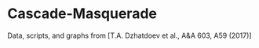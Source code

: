 # Cascade-Masquerade
Data, scripts, and graphs from [T.A. Dzhatdoev et al., A&amp;A 603, A59 (2017)]
